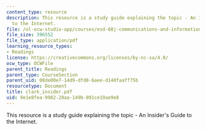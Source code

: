 ```yaml
---
content_type: resource
description: This resource is a study guide explaining the topic - An Insider's Guide
  to the Internet.
file: /ol-ocw-studio-app/courses/esd-68j-communications-and-information-policy-spring-2006/9e1e8fea998228aa149b091ce19ae9e8_clark_insider.pdf
file_size: 396552
file_type: application/pdf
learning_resource_types:
- Readings
license: https://creativecommons.org/licenses/by-nc-sa/4.0/
ocw_type: OCWFile
parent_title: Readings
parent_type: CourseSection
parent_uid: 08de00e7-14d9-dfd8-6aee-d140faaff75b
resourcetype: Document
title: clark_insider.pdf
uid: 9e1e8fea-9982-28aa-149b-091ce19ae9e8
---
```

This resource is a study guide explaining the topic - An Insider's Guide to the Internet.